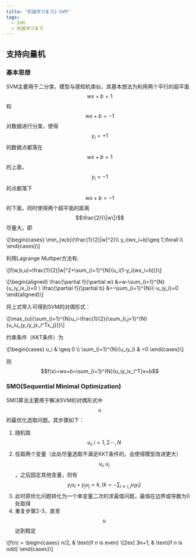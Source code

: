 ```yaml
---
title: "机器学习复习2-SVM" 
tags: 
  - SVM
  - 机器学习复习
---
```



<script type="text/x-mathjax-config">
MathJax.Hub.Config({
	tex2jax: {
		inlineMath: [['$','$'], ['\\(','\\)']],
		processEscapes: true,
		skipTags: ['script', 'noscript', 'style', 'textarea', 'pre', 'code']
	},
	 	  TeX: {
			  equationNumbers: {
				  autoNumber: ["AMS"],
				  useLabelIds: true
			  }
		  },
		  "HTML-CSS": {
			  linebreaks: {
				  automatic: true
			  },
			  scale: 85
		  },
		  SVG: {
			  linebreaks: {
				  automatic: true
			  }
		  }
});
MathJax.Hub.Queue(function() {
	var all = MathJax.Hub.getAllJax(), i;
	for(i = 0; i < all.length; i += 1) {
		all[i].SourceElement().parentNode.className += ' has-jax';
	}
});
</script>


<script type="text/javascript" src="http://cdn.mathjax.org/mathjax/latest/MathJax.js?config=default"></script>
 
## 支持向量机

### 基本思想

SVM主要用于二分类，模型与感知机类似，其基本想法为利用两个平行的超平面$$wx+b=1$$和$$wx+b=-1$$对数据进行分类，使得$$y_i=+1$$的数据点都落在$$wx+b=1$$的上面，$$y_i=-1$$的点都落下$$wx+b=-1$$的下面，同时使得两个超平面的距离$$\frac{2}{\|w\|}$$尽量大。即

\\[\begin{cases}
\min_{w,b}{\frac{1}{2}\|w\|^2}\\\\
y_i(wx_i+b)\geq 1,\forall i\\
\end{cases}\\]

利用Lagrange Multiper方法有:

\\[f(w,b,u)=\frac{1}{2}\|w\|^2+\sum_{i=1}^{N}{u_i(1-y_i(wx_i+b))}\\]

\\[\begin{aligned}
\frac{\partial f}{\partial w} &=w-\sum_{i=1}^{N}{u_iy_ix_i}=0 \\
\frac{\partial f}{\partial b} &=-\sum_{i=1}^{N}{-u_iy_i}=0
\end{aligned}\\]

将上式带入可得到SVM的对偶形式：

\\[\max_{u}{\sum_{i=1}^{N}u_i-\frac{1}{2}{\sum_{i,j=1}^{N}{u_iu_jy_iy_jx_i^Tx_j}}}\\]

约束条件（KKT条件）为

\\[\begin{cases}
u_i & \geq 0 \\\\
\sum_{i=1}^{N}{u_iy_i} & =0
\end{cases}\\]

则$$f(x)=wx+b=\sum_{i=1}^{N}{u_iy_ix_i^T}x+b$$

### SMO(Sequential Minimal Optimization)

SMO算法主要用于解决SVM的对偶形式中$$u$$的最优化选取问题。其步骤如下：

1. 随机取$$u_i,i=1,2\cdots,N$$
2. 任取两个变量（此处尽量选取不满足KKT条件的，会使得模型改进更大）$$u_i,u_j$$，之后固定其他变量，则有$$y_iu_i+y_ju_j=k,(k=-\sum_{l\neq i,j}{u_ly_l})$$
3. 此时原优化问题转化为一个单变量二次的求最值问题，最值在边界或导数为0处取得
4. 重复步骤2-3，直至$$u$$达到稳定

\\[f(n) = 
\begin{cases}
n/2, & \text{if $n$ is even} \\[2ex]
3n+1, & \text{if $n$ is odd}
\end{cases}\\]
